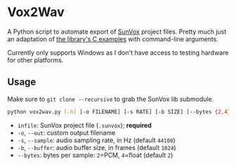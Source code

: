 # Vox2Wav

A Python script to automate export of [SunVox](https://www.warmplace.ru/soft/sunvox/) project files. Pretty much just an adaptation of [the library's C examples](https://github.com/warmplace/sunvox_dll/blob/master/examples/c/test4.c) with command-line arguments.

Currently only supports Windows as I don't have access to testing hardware for other platforms.

## Usage

Make sure to `git clone --recursive` to grab the SunVox lib submodule.

```sh
python vox2wav.py [-h] [-o FILENAME] [-s RATE] [-b SIZE] [--bytes {2,4}] infile
```

- `infile`: SunVox project file (`.sunvox`); **required**
- `-o`, `--out`: custom output filename
- `-s`, `--sample`: audio sampling rate, in Hz (default `44100`)
- `-b`, `--buffer`: audio buffer size, in frames (default `1024`)
- `--bytes`: bytes per sample: `2`=PCM, `4`=float (default `2`)